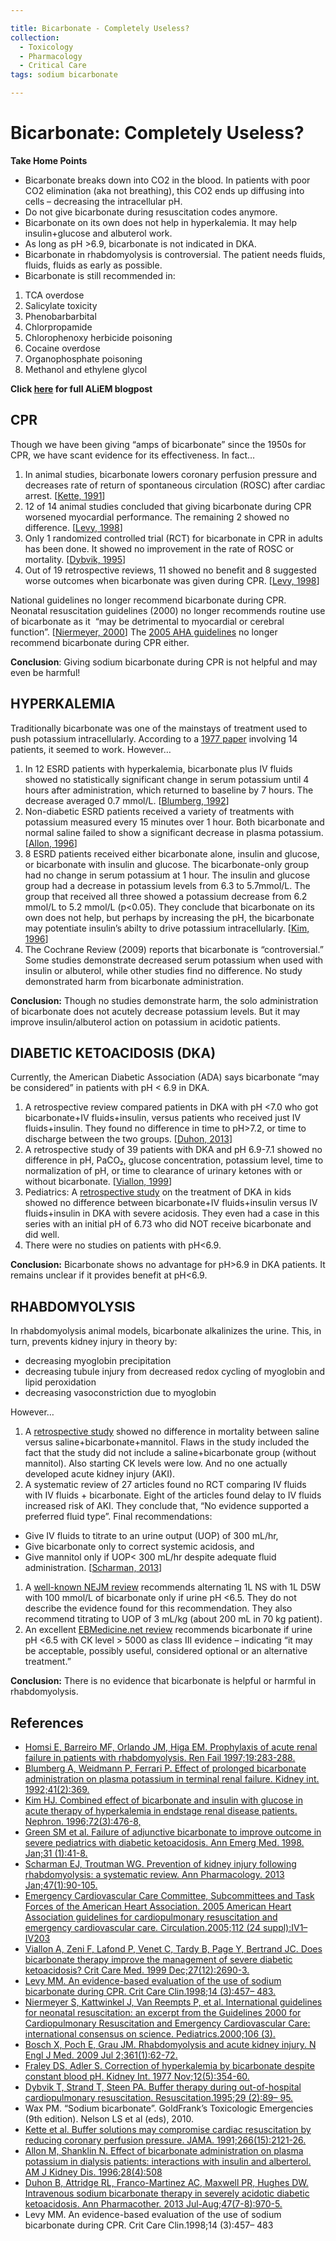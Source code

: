 ```yaml
---

title: Bicarbonate - Completely Useless?
collection:
  - Toxicology
  - Pharmacology
  - Critical Care
tags: sodium bicarbonate

---
```


# Bicarbonate: Completely Useless?

**Take Home Points**

-   Bicarbonate breaks down into CO2 in the blood. In patients with poor CO2 elimination (aka not breathing), this CO2 ends up diffusing into cells – decreasing the intracellular pH.
-   Do not give bicarbonate during resuscitation codes anymore.
-   Bicarbonate on its own does not help in hyperkalemia. It may help insulin+glucose and albuterol work.
-   As long as pH &gt;6.9, bicarbonate is not indicated in DKA.
-   Bicarbonate in rhabdomyolysis is controversial. The patient needs fluids, fluids, fluids as early as possible.
-   Bicarbonate is still recommended in:

1.  TCA overdose
2.  Salicylate toxicity
3.  Phenobarbarbital
4.  Chlorpropamide
5.  Chlorophenoxy herbicide poisoning
6.  Cocaine overdose
7.  Organophosphate poisoning
8.  Methanol and ethylene glycol

**Click [here](http://academiclifeinem.com/bicarbonate-completely-useless/) for full ALiEM blogpost**

## CPR

Though we have been giving “amps of bicarbonate” since the 1950s for CPR, we have scant evidence for its effectiveness. In fact…

1.  In animal studies, bicarbonate lowers coronary perfusion pressure and decreases rate of return of spontaneous circulation (ROSC) after cardiac arrest. \[[Kette, 1991](http://www.ncbi.nlm.nih.gov/pubmed/1920701)\]
2.  12 of 14 animal studies concluded that giving bicarbonate during CPR worsened myocardial performance. The remaining 2 showed no difference. \[[Levy, 1998](http://www.ncbi.nlm.nih.gov/pubmed/9700442)\]
3.  Only 1 randomized controlled trial (RCT) for bicarbonate in CPR in adults has been done. It showed no improvement in the rate of ROSC or mortality. \[[Dybvik, 1995](http://www.ncbi.nlm.nih.gov/pubmed/7659873)\]
4.  Out of 19 retrospective reviews, 11 showed no benefit and 8 suggested worse outcomes when bicarbonate was given during CPR. \[[Levy, 1998](http://www.ncbi.nlm.nih.gov/pubmed/9700442)\]

National guidelines no longer recommend bicarbonate during CPR. Neonatal resuscitation guidelines (2000) no longer recommends routine use of bicarbonate as it  “may be detrimental to myocardial or cerebral function”. \[[Niermeyer, 2000](http://www.ncbi.nlm.nih.gov/pubmed/10969113)\] The [2005 AHA guidelines](http://www.ncbi.nlm.nih.gov/pubmed/16314375) no longer recommend bicarbonate during CPR either.

**Conclusion**: Giving sodium bicarbonate during CPR is not helpful and may even be harmful!

## HYPERKALEMIA

Traditionally bicarbonate was one of the mainstays of treatment used to push potassium intracellularly. According to a [1977 paper](http://www.ncbi.nlm.nih.gov/pubmed/24132) involving 14 patients, it seemed to work. However…

1.  In 12 ESRD patients with hyperkalemia, bicarbonate plus IV fluids showed no statistically significant change in serum potassium until 4 hours after administration, which returned to baseline by 7 hours. The decrease averaged 0.7 mmol/L. \[[Blumberg, 1992](http://www.ncbi.nlm.nih.gov/pubmed/1552710)\] 
2.  Non-diabetic ESRD patients received a variety of treatments with potassium measured every 15 minutes over 1 hour. Both bicarbonate and normal saline failed to show a significant decrease in plasma potassium. \[[Allon, 1996](http://www.ncbi.nlm.nih.gov/pubmed/8840939)\]
3.  8 ESRD patients received either bicarbonate alone, insulin and glucose, or bicarbonate with insulin and glucose. The bicarbonate-only group had no change in serum potassium at 1 hour. The insulin and glucose group had a decrease in potassium levels from 6.3 to 5.7mmol/L. The group that received all three showed a potassium decrease from 6.2 mmol/L to 5.2 mmol/L (p&lt;0.05). They conclude that bicarbonate on its own does not help, but perhaps by increasing the pH, the bicarbonate may potentiate insulin’s abilty to drive potassium intracellularly. \[[Kim, 1996](http://www.ncbi.nlm.nih.gov/pubmed/8852501)\]
4.  The Cochrane Review (2009) reports that bicarbonate is “controversial.” Some studies demonstrate decreased serum potassium when used with insulin or albuterol, while other studies find no difference. No study demonstrated harm from bicarbonate administration.

**Conclusion:** Though no studies demonstrate harm, the solo administration of bicarbonate does not acutely decrease potassium levels. But it may improve insulin/albuterol action on potassium in acidotic patients.

## DIABETIC KETOACIDOSIS (DKA)

Currently, the American Diabetic Association (ADA) says bicarbonate “may be considered” in patients with pH &lt; 6.9 in DKA. 

1.  A retrospective review compared patients in DKA with pH &lt;7.0 who got bicarbonate+IV fluids+insulin, versus patients who received just IV fluids+insulin. They found no difference in time to pH&gt;7.2, or time to discharge between the two groups. \[[Duhon, 2013](http://www.ncbi.nlm.nih.gov/pubmed/23737516)\]
2.  A retrospective study of 39 patients with DKA and pH 6.9-7.1 showed no difference in pH, PaCO₂, glucose concentration, potassium level, time to normalization of pH, or time to clearance of urinary ketones with or without bicarbonate. \[[Viallon, 1999](http://www.ncbi.nlm.nih.gov/pubmed/10628611)\]
3.  Pediatrics: A [retrospective study](http://www.ncbi.nlm.nih.gov/pubmed/9437340) on the treatment of DKA in kids showed no difference between bicarbonate+IV fluids+insulin versus IV fluids+insulin in DKA with severe acidosis. They even had a case in this series with an initial pH of 6.73 who did NOT receive bicarbonate and did well. 
4.  There were no studies on patients with pH&lt;6.9.

**Conclusion:** Bicarbonate shows no advantage for pH&gt;6.9 in DKA patients. It remains unclear if it provides benefit at pH&lt;6.9.

## RHABDOMYOLYSIS

In rhabdomyolysis animal models, bicarbonate alkalinizes the urine. This, in turn, prevents kidney injury in theory by: 

-   decreasing myoglobin precipitation
-   decreasing tubule injury from decreased redox cycling of myoglobin and lipid peroxidation
-   decreasing vasoconstriction due to myoglobin

However…

1.  A [retrospective study](http://www.ncbi.nlm.nih.gov/pubmed/9101605) showed no difference in mortality between saline versus saline+bicarbonate+mannitol. Flaws in the study included the fact that the study did not include a saline+bicarbonate group (without mannitol). Also starting CK levels were low. And no one actually developed acute kidney injury (AKI).
2.  A systematic review of 27 articles found no RCT comparing IV fluids with IV fluids + bicarbonate. Eight of the articles found delay to IV fluids increased risk of AKI. They conclude that, “No evidence supported a preferred fluid type”. Final recommendations:

-   Give IV fluids to titrate to an urine output (UOP) of 300 mL/hr,
-   Give bicarbonate only to correct systemic acidosis, and
-   Give mannitol only if UOP&lt; 300 mL/hr despite adequate fluid administration. \[[Scharman, 2013](http://www.ncbi.nlm.nih.gov/pubmed/23324509)\]

1.  A [well-known NEJM review](http://www.nejm.org/doi/full/10.1056/NEJMra0801327) recommends alternating 1L NS with 1L D5W with 100 mmol/L of bicarbonate only if urine pH &lt;6.5. They do not describe the evidence found for this recommendation. They also recommend titrating to UOP of 3 mL/kg (about 200 mL in 70 kg patient).
2.  An excellent [EBMedicine.net review](http://www.ebmedicine.net/store.php?paction=showProduct&pid=258) recommends bicarbonate if urine pH &lt;6.5 with CK level &gt; 5000 as class III evidence – indicating “it may be acceptable, possibly useful, considered optional or an alternative treatment.”  

**Conclusion:** There is no evidence that bicarbonate is helpful or harmful in rhabdomyolysis.

## References

-   [Homsi E, Barreiro MF, Orlando JM, Higa EM. Prophylaxis of acute renal failure in patients with rhabdomyolysis. Ren Fail 1997;19:283-288.](http://www.ncbi.nlm.nih.gov/pubmed/9101605)
-   [Blumberg A, Weidmann P, Ferrari P. Effect of prolonged bicarbonate administration on plasma potassium in terminal renal failure. Kidney int. 1992;41(2):369.](http://www.ncbi.nlm.nih.gov/pubmed/1552710)
-   [Kim HJ. Combined effect of bicarbonate and insulin with glucose in acute therapy of hyperkalemia in endstage renal disease patients. Nephron. 1996;72(3):476-8,](http://www.ncbi.nlm.nih.gov/pubmed/8852501)
-   [Green SM et al. Failure of adjunctive bicarbonate to improve outcome in severe pediatrics with diabetic ketoacidosis. Ann Emerg Med. 1998. Jan;31 (1):41-8.](http://www.ncbi.nlm.nih.gov/pubmed/9437340)
-   [Scharman EJ, Troutman WG. Prevention of kidney injury following rhabdomyolysis: a systematic review. Ann Pharmacology. 2013 Jan;47(1):90-105.](http://www.ncbi.nlm.nih.gov/pubmed/23324509)
-   [Emergency Cardiovascular Care Committee, Subcommittees and Task Forces of the American Heart Association. 2005 American Heart Association guidelines for cardiopulmonary resuscitation and emergency cardiovascular care. Circulation.2005;112 (24 suppl):IV1– IV203](http://www.ncbi.nlm.nih.gov/pubmed/16314375)
-   [Viallon A, Zeni F, Lafond P, Venet C, Tardy B, Page Y, Bertrand JC. Does bicarbonate therapy improve the management of severe diabetic ketoacidosis? Crit Care Med. 1999 Dec;27(12):2690-3.](http://www.ncbi.nlm.nih.gov/pubmed/10628611)
-   [Levy MM. An evidence-based evaluation of the use of sodium bicarbonate during CPR. Crit Care Clin.1998;14 (3):457– 483.](http://www.ncbi.nlm.nih.gov/pubmed/9700442)
-   [Niermeyer S, Kattwinkel J, Van Reempts P, et al. International guidelines for neonatal resuscitation: an excerpt from the Guidelines 2000 for Cardiopulmonary Resuscitation and Emergency Cardiovascular Care: international consensus on science. Pediatrics.2000;106 (3).](http://www.ncbi.nlm.nih.gov/pubmed/10969113)
-   [Bosch X, Poch E, Grau JM. Rhabdomyolysis and acute kidney injury. N Engl J Med. 2009 Jul 2;361(1):62-72.](http://www.nejm.org/doi/full/10.1056/NEJMra0801327)
-   [Fraley DS, Adler S. Correction of hyperkalemia by bicarbonate despite constant blood pH. Kidney Int. 1977 Nov;12(5):354-60.](http://www.ncbi.nlm.nih.gov/pubmed/24132)
-   [Dybvik T, Strand T, Steen PA. Buffer therapy during out-of-hospital cardiopulmonary resuscitation. Resuscitation.1995;29 (2):89– 95.](http://www.ncbi.nlm.nih.gov/pubmed/7659873)
-   Wax PM. “Sodium bicarbonate”. GoldFrank’s Toxicologic Emergencies (9th edition). Nelson LS et al (eds), 2010.
-   [Kette et al. Buffer solutions may compromise cardiac resuscitation by reducing coronary perfusion pressure. JAMA. 1991;266(15):2121-26.](http://www.ncbi.nlm.nih.gov/pubmed/1920701)
-   [Allon M, Shanklin N. Effect of bicarbonate administration on plasma potassium in dialysis patients: interactions with insulin and alberterol. AM J Kidney Dis. 1996;28(4):508](http://www.ncbi.nlm.nih.gov/pubmed/8840939)
-   [Duhon B, Attridge RL, Franco-Martinez AC, Maxwell PR, Hughes DW. Intravenous sodium bicarbonate therapy in severely acidotic diabetic ketoacidosis. Ann Pharmacother. 2013 Jul-Aug;47(7-8):970-5.](http://www.ncbi.nlm.nih.gov/pubmed/23737516)
-   Levy MM. An evidence-based evaluation of the use of sodium bicarbonate during CPR. Crit Care Clin.1998;14 (3):457– 483
